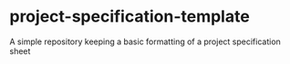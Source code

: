 # project-specification-template
A simple repository keeping a basic formatting of a project specification sheet
